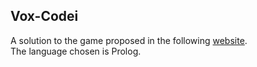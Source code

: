 ## Vox-Codei
A solution to the game proposed in the following [website](https://www.codingame.com/training/hard/vox-codei-episode-1). <br>
The language chosen is Prolog.
